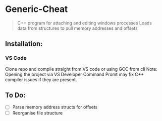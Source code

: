 # Generic-Cheat
> C++ program for attaching and editing windows processes
Loads data from structures to pull memory addresses and offsets

## Installation:
### VS Code
Clone repo and compile straight from VS code or using GCC from cli
Note: Opening the project via VS Developer Command Promt may fix C++ compiler issues if they are present.

## To Do:
- [ ] Parse memory address structs for offsets
- [ ] Reorganise file structure
